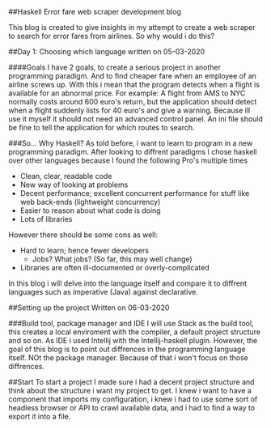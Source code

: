 
##Haskell Error fare web scraper development blog

This blog is created to give insights in my attempt to create a web scraper to search for error fares from airlines.
So why would i do this?

##Day 1: Choosing which language
written on 05-03-2020

####Goals
I have 2 goals, to create a serious project in another programming paradigm. 
And to find cheaper fare when an employee of an airline screws up. 
With this i mean that the program detects when a flight is available for an abnormal price.
For example: A flight from AMS to NYC normally costs around 600 euro's return, 
but the application should detect when a flight suddenly lists for 40 euro's and give a warning.
Because ill use it myself it should not need an advanced control panel. 
An ini file should be fine to tell the application for which routes to search.

###So... Why Haskell?
As told before, i want to learn to program in a new programming paradigm. 
After looking to diffrent paradigms I chose haskell over other languages because I found the following Pro's multiple times

* Clean, clear, readable code
* New way of looking at problems
* Decent performance; excellent concurrent performance for stuff like web back-ends (lightweight concurrency)
* Easier to reason about what code is doing
* Lots of libraries

However there should be some cons as well:
* Hard to learn; hence fewer developers
    * Jobs?  What jobs?  (So far, this may well change)
* Libraries are often ill-documented or overly-complicated

In this blog i will delve into the language itself and compare it to diffrent languages such as imperative (Java) against declarative.

##Setting up the project
Written on 06-03-2020

###Build tool, package manager and IDE
I will use Stack as the build tool, this creates a local enviroment with the compiler, a default project structure and so on.
As IDE i used Intellij with the Intellij-haskell plugin. However, 
the goal of this blog is to point out diffrences in the programming language itself. NOt the package manager. Because of that i won't focus on those diffrences.

##Start
To start a project I made sure i had a decent project structure and think about the structure i want my project to get.
I knew i want to have a component that imports my configuration, i knew i had to use some sort of headless browser or API to crawl available data, and i had to find a way to export it into a file.





